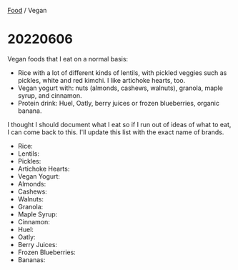 <head>
    <link rel="stylesheet" type="text/css" media="all" href="/style.css">
</head>

[Food](index.md) / Vegan

# 20220606

Vegan foods that I eat on a normal basis:

* Rice with a lot of different kinds of lentils, with pickled veggies such as pickles, white and red kimchi. I like artichoke hearts, too.
* Vegan yogurt with: nuts (almonds, cashews, walnuts), granola, maple syrup, and cinnamon.
* Protein drink: Huel, Oatly, berry juices or frozen blueberries, organic banana.

I thought I should document what I eat so if I run out of ideas of what to eat, I can come back to this. I'll update this list with the exact name of brands.

* Rice:
* Lentils:
* Pickles:
* Artichoke Hearts:
* Vegan Yogurt:
* Almonds:
* Cashews:
* Walnuts:
* Granola:
* Maple Syrup:
* Cinnamon:
* Huel:
* Oatly:
* Berry Juices:
* Frozen Blueberries:
* Bananas: